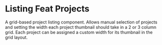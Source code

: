 # Listing Feat Projects

A grid-based project listing component. Allows manual selection of projects and setting the width each project thumbnail should take in a 2 or 3 column grid. Each project can be assigned a custom width for its thumbnail in the grid layout.
